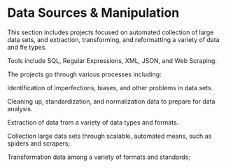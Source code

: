 # Data Sources & Manipulation
This section includes projects focused on automated collection of large data sets, and extraction,
transforming, and reformatting a variety of data and fle types. 

Tools include SQL, Regular Expressions, XML, JSON, and Web Scraping. 

The projects go through various processes including:

Identification of imperfections, biases, and other problems in data sets.

Cleaning up, standardization, and normalization data to prepare for data analysis.

Extraction of data from a variety of data types and formats.

Collection large data sets through scalable, automated means, such as spiders and scrapers;

Transformation data among a variety of formats and standards;
